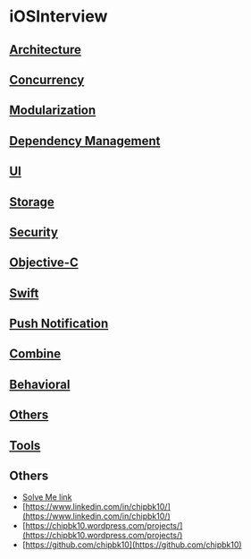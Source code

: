 # iOSInterview

## [Architecture](https://github.com/chipbk10/iOSInterview/blob/main/Architecture/README.md)
## [Concurrency](https://github.com/chipbk10/iOSInterview/blob/main/Concurrency/README.md)
## [Modularization](https://github.com/chipbk10/iOSInterview/blob/main/Modularization/README.md)
## [Dependency Management](https://github.com/chipbk10/iOSInterview/blob/main/DependencyManagement/README.md)
## [UI](https://github.com/chipbk10/iOSInterview/blob/main/UI/README.md)
## [Storage](https://github.com/chipbk10/iOSInterview/blob/main/Storage/README.md)
## [Security](https://github.com/chipbk10/iOSInterview/blob/main/Security/README.md)
## [Objective-C](https://github.com/chipbk10/iOSInterview/blob/main/ObjectiveC.md)
## [Swift](https://github.com/chipbk10/iOSInterview/blob/main/Swift.md)
## [Push Notification](https://github.com/chipbk10/iOSInterview/blob/main/PushNotification.md)
## [Combine](https://github.com/chipbk10/iOSInterview/tree/main/Combine)
## [Behavioral](https://github.com/chipbk10/iOSInterview/blob/main/Behavioral.md)
## [Others](https://github.com/chipbk10/iOSInterview/blob/main/Others.md)
## [Tools](https://github.com/chipbk10/iOSInterview/blob/main/Tools.md)

## Others
- [Solve Me link](https://shorturl.at/kqxM6)
- [https://www.linkedin.com/in/chipbk10/](https://www.linkedin.com/in/chipbk10/)
- [https://chipbk10.wordpress.com/projects/](https://chipbk10.wordpress.com/projects/)
- [https://github.com/chipbk10](https://github.com/chipbk10)
